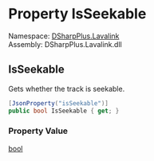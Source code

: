 # Property IsSeekable

Namespace: [DSharpPlus.Lavalink](DSharpPlus.Lavalink.md)  
Assembly: DSharpPlus.Lavalink.dll

## <a id="DSharpPlus_Lavalink_LavalinkTrack_IsSeekable"></a>IsSeekable

Gets whether the track is seekable.

```csharp
[JsonProperty("isSeekable")]
public bool IsSeekable { get; }
```

### Property Value

[bool](https://learn.microsoft.com/dotnet/api/system.boolean)

